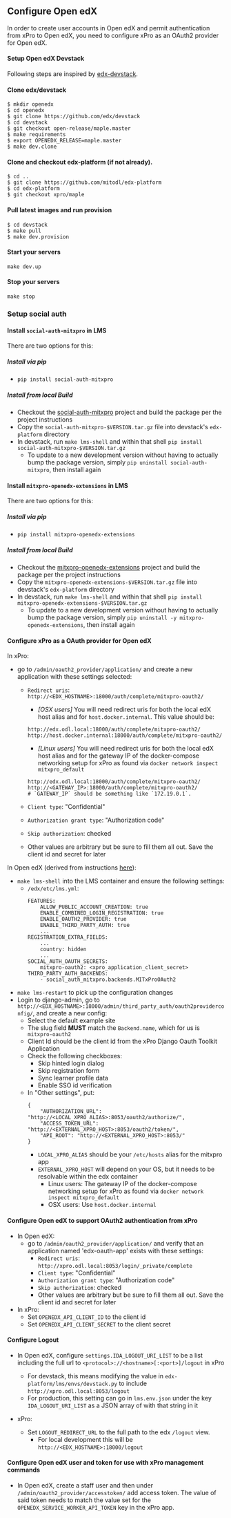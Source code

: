 Configure Open edX
---

In order to create user accounts in Open edX and permit authentication from xPro to Open edX, you need to configure xPro as an OAuth2 provider for Open edX.


#### Setup Open edX Devstack

Following steps are inspired by [edx-devstack](https://github.com/edx/devstack).

#### Clone edx/devstack

```
$ mkdir openedx
$ cd openedx
$ git clone https://github.com/edx/devstack
$ cd devstack
$ git checkout open-release/maple.master
$ make requirements
$ export OPENEDX_RELEASE=maple.master
$ make dev.clone
```

#### Clone and checkout edx-platform (if not already).
```
$ cd ..
$ git clone https://github.com/mitodl/edx-platform
$ cd edx-platform
$ git checkout xpro/maple
```

#### Pull latest images and run provision

```
$ cd devstack
$ make pull
$ make dev.provision 
```

#### Start your servers

`make dev.up`

#### Stop your servers

`make stop`

### Setup social auth

#### Install `social-auth-mitxpro` in LMS

There are two options for this:

##### Install via pip

- `pip install social-auth-mitxpro`

##### Install from local Build

- Checkout the [social-auth-mitxpro](https://github.com/mitodl/social-auth-mitxpro) project and build the package per the project instructions
- Copy the `social-auth-mitxpro-$VERSION.tar.gz` file into devstack's `edx-platform` directory
- In devstack, run `make lms-shell` and within that shell `pip install social-auth-mitxpro-$VERSION.tar.gz`
  - To update to a new development version without having to actually bump the package version, simply `pip uninstall social-auth-mitxpro`, then install again

#### Install `mitxpro-openedx-extensions` in LMS

There are two options for this:

##### Install via pip

- `pip install mitxpro-openedx-extensions`

##### Install from local Build

- Checkout the [mitxpro-openedx-extensions](https://github.com/mitodl/mitxpro-openedx-extensions) project and build the package per the project instructions
- Copy the `mitxpro-openedx-extensions-$VERSION.tar.gz` file into devstack's `edx-platform` directory
- In devstack, run `make lms-shell` and within that shell `pip install mitxpro-openedx-extensions-$VERSION.tar.gz`
  - To update to a new development version without having to actually bump the package version, simply `pip uninstall -y mitxpro-openedx-extensions`, then install again

#### Configure xPro as a OAuth provider for Open edX

In xPro:

- go to `/admin/oauth2_provider/application/` and create a new application with these settings selected:
  - `Redirect uris`: `http://<EDX_HOSTNAME>:18000/auth/complete/mitxpro-oauth2/`
    - _[OSX users]_ You will need redirect uris for both the local edX host alias and for `host.docker.internal`. This value should be:
    ```shell
    http://edx.odl.local:18000/auth/complete/mitxpro-oauth2/
    http://host.docker.internal:18000/auth/complete/mitxpro-oauth2/
    ```
    - _[Linux users]_ You will need redirect uris for both the local edX host alias and for the gateway IP of the docker-compose networking setup for xPro as found via `docker network inspect mitxpro_default`
    ```shell
    http://edx.odl.local:18000/auth/complete/mitxpro-oauth2/
    http://<GATEWAY_IP>:18000/auth/complete/mitxpro-oauth2/
    # `GATEWAY_IP` should be something like `172.19.0.1`.
    ```

  - `Client type`: "Confidential"
  - `Authorization grant type`: "Authorization code"
  - `Skip authorization`: checked
  - Other values are arbitrary but be sure to fill them all out. Save the client id and secret for later

In Open edX (derived from instructions [here](https://edx.readthedocs.io/projects/edx-installing-configuring-and-running/en/latest/configuration/tpa/tpa_integrate_open/tpa_oauth.html#additional-oauth2-providers-advanced)):
- `make lms-shell` into the LMS container and ensure the following settings:
  - `/edx/etc/lms.yml`:
    ```
    FEATURES:
        ALLOW_PUBLIC_ACCOUNT_CREATION: true
        ENABLE_COMBINED_LOGIN_REGISTRATION: true
        ENABLE_OAUTH2_PROVIDER: true
        ENABLE_THIRD_PARTY_AUTH: true
        ...
    REGISTRATION_EXTRA_FIELDS:
        ...
        country: hidden
        ...
    SOCIAL_AUTH_OAUTH_SECRETS:
        mitxpro-oauth2: <xpro_application_client_secret>
    THIRD_PARTY_AUTH_BACKENDS:
        - social_auth_mitxpro.backends.MITxProOAuth2
    ```
- `make lms-restart` to pick up the configuration changes
- Login to django-admin, go to `http://<EDX_HOSTNAME>:18000/admin/third_party_auth/oauth2providerconfig/`, and create a new config:
  - Select the default example site
  - The slug field **MUST** match the `Backend.name`, which for us is `
mitxpro-oauth2`
  - Client Id should be the client id from the xPro Django Oauth Toolkit Application
  - Check the following checkboxes:
    - Skip hinted login dialog
    - Skip registration form
    - Sync learner profile data
    - Enable SSO id verification
  - In "Other settings", put:
    ```
    {
        "AUTHORIZATION_URL": "http://<LOCAL_XPRO_ALIAS>:8053/oauth2/authorize/",
        "ACCESS_TOKEN_URL": "http://<EXTERNAL_XPRO_HOST>:8053/oauth2/token/",
        "API_ROOT": "http://<EXTERNAL_XPRO_HOST>:8053/"
    }
    ```
    - `LOCAL_XPRO_ALIAS` should be your `/etc/hosts` alias for the mitxpro app
    - `EXTERNAL_XPRO_HOST` will depend on your OS, but it needs to be resolvable within the edx container
        - Linux users: The gateway IP of the docker-compose networking setup for xPro as found via `docker network inspect mitxpro_default`
        - OSX users: Use `host.docker.internal`



#### Configure Open edX to support OAuth2 authentication from xPro

  - In Open edX:
    - go to `/admin/oauth2_provider/application/` and verify that an application named 'edx-oauth-app' exists with these settings:
      - `Redirect uris`: `http://xpro.odl.local:8053/login/_private/complete`
      - `Client type`: "Confidential"
      - `Authorization grant type`: "Authorization code"
      - `Skip authorization`: checked
      - Other values are arbitrary but be sure to fill them all out. Save the client id and secret for later
  - In xPro:
    - Set `OPENEDX_API_CLIENT_ID` to the client id
    - Set `OPENEDX_API_CLIENT_SECRET` to the client secret


#### Configure Logout

  - In Open edX, configure `settings.IDA_LOGOUT_URI_LIST` to be a list including the full url to `<protocol>://<hostname>[:<port>]/logout` in xPro
    - For devstack, this means modifying the value in `edx-platform/lms/envs/devstack.py` to include `http://xpro.odl.local:8053/logout`
    - For production, this setting can go in `lms.env.json` under the key `IDA_LOGOUT_URI_LIST` as a JSON array of with that string in it

  - xPro:
    - Set `LOGOUT_REDIRECT_URL` to the full path to the edx `/logout` view.
      - For local development this will be `http://<EDX_HOSTNAME>:18000/logout`


#### Configure Open edX user and token for use with xPro management commands

- In Open edX, create a staff user and then under `/admin/oauth2_provider/accesstoken/` add access token. The value of said token needs to match the value set for the `OPENEDX_SERVICE_WORKER_API_TOKEN` key in the xPro app.

